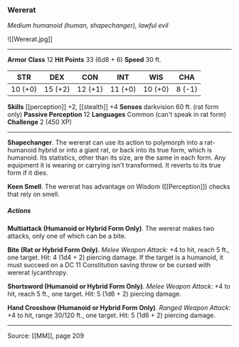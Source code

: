 ### Wererat
_Medium humanoid (human, shapechanger), lawful evil_

![[Wererat.jpg]]




---

**Armor Class** 12
**Hit Points** 33 (6d8 + 6)
**Speed** 30 ft.

| STR     | DEX     | CON     | INT     | WIS     | CHA     |
|---------|---------|---------|---------|---------|---------|
| 10 (+0) | 15 (+2) | 12 (+1) | 11 (+0) | 10 (+0) | 8 (-1) |

**Skills** [[perception]] +2, [[stealth]] +4
**Senses** darkvision 60 ft. (rat form only)
**Passive Perception** 12
**Languages** Common (can't speak in rat form)
**Challenge** 2 (450 XP)

---

**Shapechanger**. The wererat can use its action to polymorph into a rat-humanoid hybrid or into a giant rat, or back into its true form, which is humanoid. Its statistics, other than its size, are the same in each form. Any equipment it is wearing or carrying isn't transformed. It reverts to its true form if it dies.

**Keen Smell**. The wererat has advantage on Wisdom ([[Perception]]) checks that rely on smell.

##### Actions
**Multiattack (Humanoid or Hybrid Form Only)**. The wererat makes two attacks, only one of which can be a bite.

**Bite (Rat or Hybrid Form Only)**. _Melee Weapon Attack:_ +4 to hit, reach 5 ft., one target. Hit: 4 (1d4 + 2) piercing damage. If the target is a humanoid, it must succeed on a DC 11 Constitution saving throw or be cursed with wererat lycanthropy.

**Shortsword (Humanoid or Hybrid Form Only)**. _Melee Weapon Attack:_ +4 to hit, reach 5 ft., one target. Hit: 5 (1d6 + 2) piercing damage.

**Hand Crossbow (Humanoid or Hybrid Form Only)**. _Ranged Weapon Attack:_ +4 to hit, range 30/120 ft., one target. Hit: 5 (1d6 + 2) piercing damage.


---

Source: [[MM]], page 209